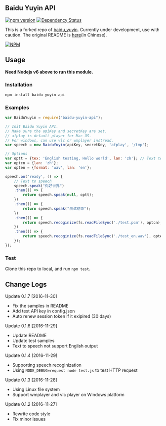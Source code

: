 Baidu Yuyin API
-----------------------
[![npm version](https://badge.fury.io/js/baidu-yuyin-api.svg)](https://badge.fury.io/js/baidu-yuyin-api)
[![Dependency Status](https://img.shields.io/david/request/request.svg?style=flat-square)](https://david-dm.org/request/request)

This is a forked repo of [baidu_yuyin](https://github.com/aokihu/BaiduYuyin). Currently under development, use with caution.
The original README is [here](https://github.com/Dream-Navigator/BaiduYuyin/blob/master/DEPRECATE-README.md)(in Chinese).

[![NPM](https://nodei.co/npm/baidu-yuyin-api.png?downloads=true&downloadRank=true&stars=true)](https://nodei.co/npm/baidu-yuyin-api/)

Usage
-------

**Need Nodejs v6 above to run this module.**

### Installation

```bash
npm install baidu-yuyin-api
```

### Examples
```javascript
var BaiduYuyin = require("baidu-yuyin-api");

// Init Baidu Yuyin API.
// Make sure the apiKey and secretKey are set.
// afplay is default player for Mac OS.
// For windows, can use vlc or wmplayer instread.
var speech = new BaiduYuyin(apiKey, secretKey, 'afplay', '/tmp'); 

// Options
var optt = {tex: 'English testing, Hello world', lan: 'zh'}; // Text to speech, language not support English.
var optcn = {lan: 'zh'};
var opten = {format: 'wav', lan: 'en'};

speech.on('ready', () => {
    // Text to speech
    speech.speak("你好世界")
    .then(() => {
        return speech.speak(null, optt);
    })
    .then(() => {
        return speech.speak("测试结束");
    })
    .then(() => {
        return speech.recoginize(fs.readFileSync('./test.pcm'), optcn);
    })
    .then(() => {
        return speech.recoginize(fs.readFileSync('./test_en.wav'), opten);
    });
});

```

### Test

Clone this repo to local, and run `npm test`.

Change Logs
-----------

Update 0.1.7 [2016-11-30]
* Fix the samples in README
* Add test API key in config.json
* Auto renew session token if it exipired (30 days)

Update 0.1.6 [2016-11-29]
* Update README
* Update test samples
* Text to speech not support English output

Update 0.1.4 [2016-11-29]
* Supporting speech recoginization
* Using `NODE_DEBUG=request node test.js` to test HTTP request

Update 0.1.3 [2016-11-28]
* Using Linux file system
* Support wmplayer and vlc player on Windows platform

Update 0.1.2 [2016-11-27]
* Rewrite code style
* Fix minor issues

